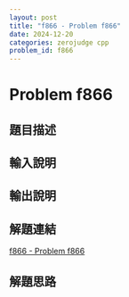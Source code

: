 ```yaml
---
layout: post
title: "f866 - Problem f866"
date: 2024-12-20
categories: zerojudge cpp
problem_id: f866
---
```


# Problem f866

## 題目描述



## 輸入說明



## 輸出說明



## 解題連結

[f866 - Problem f866](https://zerojudge.tw/ShowProblem?problemid=f866)

## 解題思路

